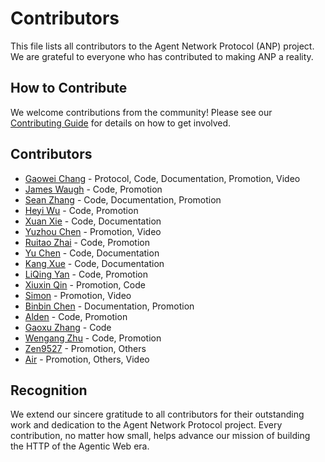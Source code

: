 # Contributors

This file lists all contributors to the Agent Network Protocol (ANP) project. We are grateful to everyone who has contributed to making ANP a reality.

## How to Contribute

We welcome contributions from the community! Please see our [Contributing Guide](../CONTRIBUTING.md) for details on how to get involved.

## Contributors

- [Gaowei Chang](https://mp.weixin.qq.com/s/qpLUIslexjPytzIew65TEw) - Protocol, Code, Documentation, Promotion, Video
- [James Waugh](https://github.com/orgs/agent-network-protocol/people/jlwaugh) - Code, Promotion
- [Sean Zhang](https://github.com/seanzhang9999) - Code, Documentation, Promotion
- [Heyi Wu](https://github.com/whyseu) - Code, Promotion
- [Xuan Xie](https://github.com/xuan-lab) - Code, Documentation
- [Yuzhou Chen](https://b23.tv/TsBF3wN) - Promotion, Video
- [Ruitao Zhai](https://mp.weixin.qq.com/s/Q5WF0U3j9xRf7AerlcHBaw) - Code, Promotion
- [Yu Chen](https://github.com/Mnivl) - Code, Documentation
- [Kang Xue](https://github.com/stukid) - Code, Documentation
- [LiQing Yan](https://mp.weixin.qq.com/s/b1WfI7GOw5jHXyO-bpzWww) - Code, Promotion
- [Xiuxin Qin](https://github.com/beaverQXX) - Promotion, Code
- [Simon]() - Promotion, Video
- [Binbin Chen](https://github.com/CBBtv) - Documentation, Promotion
- [Alden](https://github.com/zh-Wang286) - Code, Promotion
- [Gaoxu Zhang](https://github.com/Tintintoo) - Code
- [Wengang Zhu](https://github.com/Aas-ee) - Code, Promotion
- [Zen9527]() - Promotion, Others
- [Air](https://b23.tv/8s0wBHl) - Promotion, Others, Video

## Recognition

We extend our sincere gratitude to all contributors for their outstanding work and dedication to the Agent Network Protocol project. Every contribution, no matter how small, helps advance our mission of building the HTTP of the Agentic Web era.
